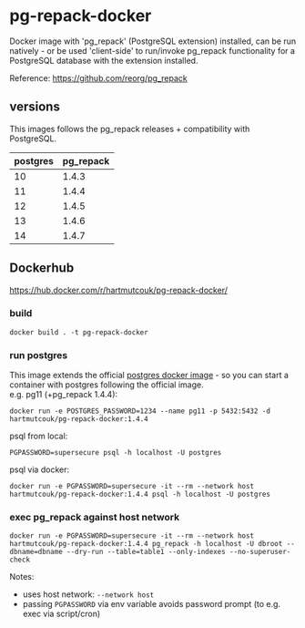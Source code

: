 # pg-repack-docker

Docker image with 'pg_repack' (PostgreSQL extension) installed, can be run natively - or be used 'client-side' to run/invoke pg_repack functionality 
for a PostgreSQL database with the extension installed.

Reference: https://github.com/reorg/pg_repack

## versions

This images follows the pg_repack releases + compatibility with PostgreSQL.

| postgres | pg_repack |
|----------|-----------|
| 10       | 1.4.3     |
| 11       | 1.4.4     |
| 12       | 1.4.5     |
| 13       | 1.4.6     |
| 14       | 1.4.7     |


## Dockerhub

https://hub.docker.com/r/hartmutcouk/pg-repack-docker/


### build

```
docker build . -t pg-repack-docker
```
    
### run postgres

This image extends the official [postgres docker image](https://hub.docker.com/_/postgres/) - so you can start a container with postgres following the official image.   
e.g. pg11 (+pg_repack 1.4.4): 
    
```
docker run -e POSTGRES_PASSWORD=1234 --name pg11 -p 5432:5432 -d hartmutcouk/pg-repack-docker:1.4.4
```

psql from local:
```
PGPASSWORD=supersecure psql -h localhost -U postgres
```

psql via docker:
```
docker run -e PGPASSWORD=supersecure -it --rm --network host hartmutcouk/pg-repack-docker:1.4.4 psql -h localhost -U postgres
```


### exec pg_repack against host network
    
```
docker run -e PGPASSWORD=supersecure -it --rm --network host hartmutcouk/pg-repack-docker:1.4.4 pg_repack -h localhost -U dbroot --dbname=dbname --dry-run --table=table1 --only-indexes --no-superuser-check
```

Notes:
- uses host network: `--network host`
- passing `PGPASSWORD` via env variable avoids password prompt (to e.g. exec via script/cron)
